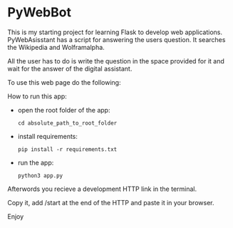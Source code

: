 # PyWebBot

This is my starting project for learning Flask to develop web applications.
PyWebAsisstant has a script for answering the users question.
It searches the Wikipedia and Wolframalpha.

All the user has to do is write the question in the space provided for it and wait for the answer of the digital assistant.

To use this web page do the following:

How to run this app:

- open the root folder of the app:
   ```shell
   cd absolute_path_to_root_folder
   ```

- install requirements:
   ```shell
   pip install -r requirements.txt
   ```

- run the app:
    ```shell
    python3 app.py
    ```

Afterwords you recieve a development HTTP link in the terminal. 

Copy it, add /start at the end of the HTTP and paste it in your browser.

Enjoy

